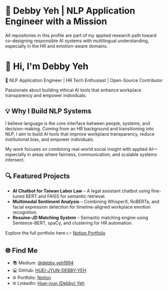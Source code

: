 # 👋 Debby Yeh | NLP Application Engineer with a Mission

All repositories in this profile are part of my applied research path toward co-designing responsible AI systems with multilingual understanding, especially in the HR and emotion-aware domains.

# 👋 Hi, I'm Debby Yeh

🎯 NLP Application Engineer | HR Tech Enthusiast | Open-Source Contributor

Passionate about building ethical AI tools that enhance workplace transparency and empower individuals.

## 💡 Why I Build NLP Systems

I believe language is the core interface between people, systems, and decision-making. Coming from an HR background and transitioning into NLP, I aim to build AI tools that improve workplace transparency, reduce institutional bias, and empower individuals.

My work focuses on combining real-world social insight with applied AI—especially in areas where fairness, communication, and scalable systems intersect.

## 🔍 Featured Projects

- **AI Chatbot for Taiwan Labor Law** – A legal assistant chatbot using fine-tuned BERT and FAISS for semantic retrieval.
- **Multimodal Sentiment Analysis** – Combining WhisperX, RoBERTa, and facial expression detection for timeline-aligned workplace emotion recognition.
- **Resume-JD Matching System** – Semantic matching engine using Sentence-BERT, spaCy, and clustering for HR automation.

Explore the full portfolio here 👉 [Notion Portfolio](https://mango-mapusaurus-5df.notion.site/Debby-Yeh-NLP-Application-Engineer-Portfolio-1ca5118474d2801caa58de564fb53e38?pvs=4)

## 🌐 Find Me

- 📚 Medium: [@debby.yeh1994](https://medium.com/@debby.yeh1994)
- 💻 GitHub: [HUEI-JYUN-DEBBY-YEH](https://github.com/HUEI-JYUN-DEBBY-YEH)
- 🌐 Portfolio: [Notion](https://mango-mapusaurus-5df.notion.site/Debby-Yeh-NLP-Application-Engineer-Portfolio-1ca5118474d2801caa58de564fb53e38?pvs=4)
- 🌐 LinkedIn: [Huei-jyun (Debby) Yeh](https://www.linkedin.com/in/debbyyeh/)
